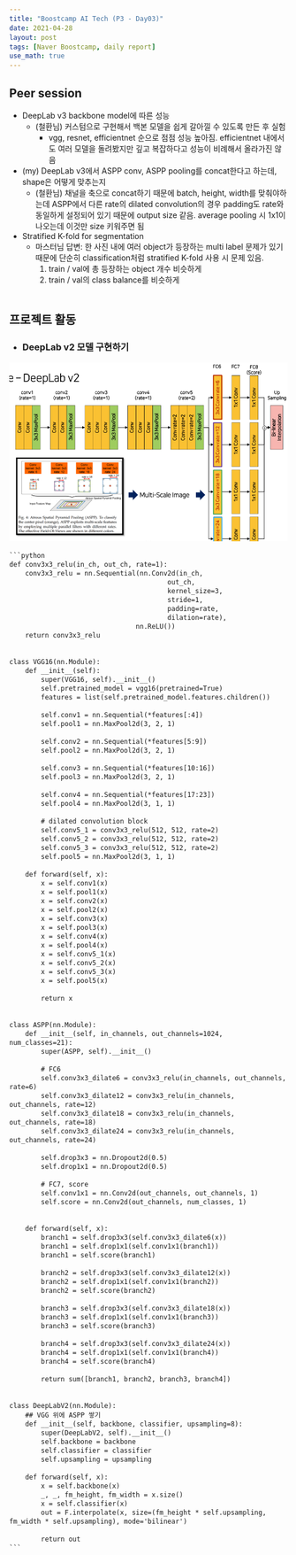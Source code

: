 ```yaml
---
title: "Boostcamp AI Tech (P3 - Day03)"
date: 2021-04-28
layout: post
tags: [Naver Boostcamp, daily report]
use_math: true
---
```


## Peer session
* DeepLab v3 backbone model에 따른 성능
    * (철환님) 커스텀으로 구현해서 백본 모델을 쉽게 갈아낄 수 있도록 만든 후 실험
        * vgg, resnet, efficientnet 순으로 점점 성능 높아짐. efficientnet 내에서도 여러 모델을 돌려봤지만 깊고 복잡하다고 성능이 비례해서 올라가진 않음
* (my) DeepLab v3에서 ASPP conv, ASPP pooling를 concat한다고 하는데, shape은 어떻게 맞추는지
    * (철환님) 채널을 축으로 concat하기 때문에 batch, height, width를 맞춰야하는데 ASPP에서 다른 rate의 dilated convolution의 경우 padding도 rate와 동일하게 설정되어 있기 때문에 output size 같음. average pooling 시 1x1이 나오는데 이것만 size 키워주면 됨
* Stratified K-fold for segmentation
    * 마스터님 답변: 한 사진 내에 여러 object가 등장하는 multi label 문제가 있기 때문에 단순히 classification처럼 stratified K-fold 사용 시 문제 있음.
        1. train / val에 총 등장하는 object 개수 비슷하게
        2. train / val의 class balance를 비슷하게 
<br><br>

## 프로젝트 활동
* ### DeepLab v2 모델 구현하기
![image](../img/deeplabv2.png)

    ```python
    def conv3x3_relu(in_ch, out_ch, rate=1):
        conv3x3_relu = nn.Sequential(nn.Conv2d(in_ch, 
                                            out_ch,
                                            kernel_size=3, 
                                            stride=1,
                                            padding=rate,
                                            dilation=rate),
                                    nn.ReLU())
        return conv3x3_relu


    class VGG16(nn.Module):
        def __init__(self):
            super(VGG16, self).__init__()
            self.pretrained_model = vgg16(pretrained=True)
            features = list(self.pretrained_model.features.children())
            
            self.conv1 = nn.Sequential(*features[:4])
            self.pool1 = nn.MaxPool2d(3, 2, 1)
            
            self.conv2 = nn.Sequential(*features[5:9])
            self.pool2 = nn.MaxPool2d(3, 2, 1)
            
            self.conv3 = nn.Sequential(*features[10:16])
            self.pool3 = nn.MaxPool2d(3, 2, 1)
            
            self.conv4 = nn.Sequential(*features[17:23])
            self.pool4 = nn.MaxPool2d(3, 1, 1)
            
            # dilated convolution block
            self.conv5_1 = conv3x3_relu(512, 512, rate=2)
            self.conv5_2 = conv3x3_relu(512, 512, rate=2)
            self.conv5_3 = conv3x3_relu(512, 512, rate=2)
            self.pool5 = nn.MaxPool2d(3, 1, 1)

        def forward(self, x):
            x = self.conv1(x)
            x = self.pool1(x)
            x = self.conv2(x)
            x = self.pool2(x)
            x = self.conv3(x)
            x = self.pool3(x)
            x = self.conv4(x)
            x = self.pool4(x)
            x = self.conv5_1(x)
            x = self.conv5_2(x)
            x = self.conv5_3(x)
            x = self.pool5(x)
            
            return x

        
    class ASPP(nn.Module):
        def __init__(self, in_channels, out_channels=1024, num_classes=21):
            super(ASPP, self).__init__()

            # FC6
            self.conv3x3_dilate6 = conv3x3_relu(in_channels, out_channels, rate=6)
            self.conv3x3_dilate12 = conv3x3_relu(in_channels, out_channels, rate=12)
            self.conv3x3_dilate18 = conv3x3_relu(in_channels, out_channels, rate=18)
            self.conv3x3_dilate24 = conv3x3_relu(in_channels, out_channels, rate=24)
            
            self.drop3x3 = nn.Dropout2d(0.5)
            self.drop1x1 = nn.Dropout2d(0.5)
            
            # FC7, score
            self.conv1x1 = nn.Conv2d(out_channels, out_channels, 1)
            self.score = nn.Conv2d(out_channels, num_classes, 1)


        def forward(self, x):
            branch1 = self.drop3x3(self.conv3x3_dilate6(x))
            branch1 = self.drop1x1(self.conv1x1(branch1))
            branch1 = self.score(branch1)
            
            branch2 = self.drop3x3(self.conv3x3_dilate12(x))
            branch2 = self.drop1x1(self.conv1x1(branch2))
            branch2 = self.score(branch2)

            branch3 = self.drop3x3(self.conv3x3_dilate18(x))
            branch3 = self.drop1x1(self.conv1x1(branch3))
            branch3 = self.score(branch3)
            
            branch4 = self.drop3x3(self.conv3x3_dilate24(x))
            branch4 = self.drop1x1(self.conv1x1(branch4))
            branch4 = self.score(branch4)

            return sum([branch1, branch2, branch3, branch4])

        
    class DeepLabV2(nn.Module):
        ## VGG 위에 ASPP 쌓기
        def __init__(self, backbone, classifier, upsampling=8):
            super(DeepLabV2, self).__init__()
            self.backbone = backbone
            self.classifier = classifier
            self.upsampling = upsampling

        def forward(self, x):
            x = self.backbone(x)
            _, _, fm_height, fm_width = x.size()
            x = self.classifier(x)
            out = F.interpolate(x, size=(fm_height * self.upsampling, fm_width * self.upsampling), mode='bilinear')
            
            return out
    ```
<br><br>